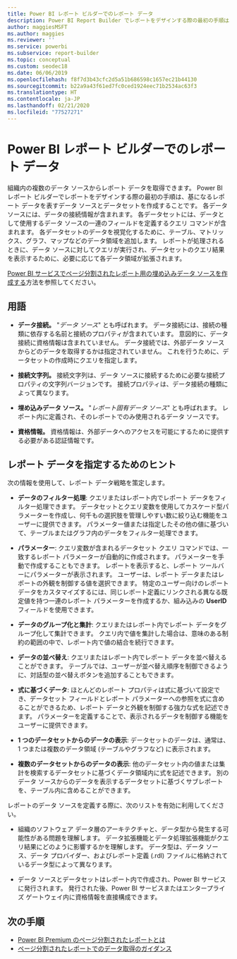 ```yaml
---
title: Power BI レポート ビルダーでのレポート データ
description: Power BI Report Builder でレポートをデザインする際の最初の手順は、基になるレポート データを表すデータ ソースとデータセットを作成することです。
author: maggiesMSFT
ms.author: maggies
ms.reviewer: ''
ms.service: powerbi
ms.subservice: report-builder
ms.topic: conceptual
ms.custom: seodec18
ms.date: 06/06/2019
ms.openlocfilehash: f8f7d3b43cfc2d5a51b686598c1657ec21b44130
ms.sourcegitcommit: b22a9a43f61ed7fc0ced1924eec71b2534ac63f3
ms.translationtype: HT
ms.contentlocale: ja-JP
ms.lasthandoff: 02/21/2020
ms.locfileid: "77527271"
---
```

# <a name="report-data-in-power-bi-report-builder"></a>Power BI レポート ビルダーでのレポート データ

組織内の複数のデータ ソースからレポート データを取得できます。 Power BI レポート ビルダーでレポートをデザインする際の最初の手順は、基になるレポート データを表すデータ ソースとデータセットを作成することです。 各データ ソースには、データの接続情報が含まれます。 各データセットには、データとして使用するデータ ソースの一連のフィールドを定義するクエリ コマンドが含まれます。 各データセットのデータを視覚化するために、テーブル、マトリックス、グラフ、マップなどのデータ領域を追加します。 レポートが処理されるときに、データ ソースに対してクエリが実行され、データセットのクエリ結果を表示するために、必要に応じて各データ領域が拡張されます。  

[Power BI サービスでページ分割されたレポート用の埋め込みデータ ソースを作成する](paginated-reports-embedded-data-source.md)方法を参照してください。


##  <a name="BkMk_ReportDataTerms"></a> 用語  
  
- **データ接続。** "*データ ソース*" とも呼ばれます。 データ接続には、接続の種類に依存する名前と接続のプロパティが含まれています。 意図的に、データ接続に資格情報は含まれていません。 データ接続では、外部データ ソースからどのデータを取得するかは指定されていません。 これを行うために、データセットの作成時にクエリを指定します。  
  
- **接続文字列。** 接続文字列は、データ ソースに接続するために必要な接続プロパティの文字列バージョンです。 接続プロパティは、データ接続の種類によって異なります。  
  
- **埋め込みデータ ソース。** "*レポート固有データ ソース*" とも呼ばれます。 レポート内に定義され、そのレポートでのみ使用されるデータ ソースです。  
  
- **資格情報。** 資格情報は、外部データへのアクセスを可能にするために提供する必要がある認証情報です。  
  
##  <a name="BkMk_ReportDataTips"></a> レポート データを指定するためのヒント

 次の情報を使用して、レポート データ戦略を策定します。  
  
- **データのフィルター処理**: クエリまたはレポート内でレポート データをフィルター処理できます。 データセットとクエリ変数を使用してカスケード型パラメーターを作成し、何千もの選択肢を管理しやすい数に絞り込む機能をユーザーに提供できます。 パラメーター値または指定したその他の値に基づいて、テーブルまたはグラフ内のデータをフィルター処理できます。  
  
- **パラメーター**: クエリ変数が含まれるデータセット クエリ コマンドでは、一致するレポート パラメーターが自動的に作成されます。 パラメーターを手動で作成することもできます。 レポートを表示すると、レポート ツールバーにパラメーターが表示されます。 ユーザーは、レポート データまたはレポートの外観を制御する値を選択できます。 特定のユーザー向けのレポート データをカスタマイズするには、同じレポート定義にリンクされる異なる既定値を持つ一連のレポート パラメーターを作成するか、組み込みの **UserID** フィールドを使用できます。 
  
- **データのグループ化と集計**: クエリまたはレポート内でレポート データをグループ化して集計できます。 クエリ内で値を集計した場合は、意味のある制約の範囲の中で、レポート内で値の結合を続行できます。  
  
- **データの並べ替え**: クエリまたはレポート内でレポート データを並べ替えることができます。 テーブルでは、ユーザーが並べ替え順序を制御できるように、対話型の並べ替えボタンを追加することもできます。  
  
- **式に基づくデータ**: ほとんどのレポート プロパティは式に基づいて設定でき、データセット フィールドとレポート パラメーターへの参照を式に含めることができるため、レポート データと外観を制御する強力な式を記述できます。 パラメーターを定義することで、表示されるデータを制御する機能をユーザーに提供できます。  
  
- **1 つのデータセットからのデータの表示**: データセットのデータは、通常は、1 つまたは複数のデータ領域 (テーブルやグラフなど) に表示されます。  
  
- **複数のデータセットからのデータの表示**: 他のデータセット内の値または集計を検索するデータセットに基づくデータ領域内に式を記述できます。 別のデータ ソースからのデータを表示するデータセットに基づくサブレポートを、テーブル内に含めることができます。  
  
 レポートのデータ ソースを定義する際に、次のリストを有効に利用してください。  
  
- 組織のソフトウェア データ層のアーキテクチャと、データ型から発生する可能性がある問題を理解します。 データ拡張機能とデータ処理拡張機能がクエリ結果にどのように影響するかを理解します。 データ型は、データ ソース、データ プロバイダー、およびレポート定義 (.rdl) ファイルに格納されているデータ型によって異なります。  
  
- データ ソースとデータセットはレポート内で作成され、Power BI サービスに発行されます。 発行された後、Power BI サービスまたはエンタープライズ ゲートウェイ内に資格情報を直接構成できます。 

## <a name="next-steps"></a>次の手順

- [Power BI Premium のページ分割されたレポートとは](paginated-reports-report-builder-power-bi.md)  
- [ページ分割されたレポートでのデータ取得のガイダンス](guidance/report-paginated-data-retrieval.md)
